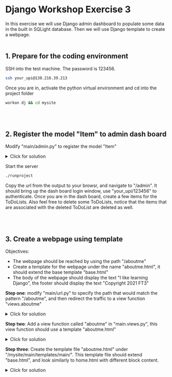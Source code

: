 # Django Workshop Exercise 3

In this exercise we will use Django admin dashboard to populate some data in the built in SQLight database. Then we will use Django template to create a webpage.
<br/><br/>
## 1. Prepare for the coding environment  

SSH into the test machine. The password is 123456.
```sh
ssh your_upi@130.216.39.213
```
Once you are in, activate the python virtual environment and cd into the project folder
```sh
workon dj && cd mysite
```
<br/><br/>

## 2. Register the model "Item" to admin dash board

Modify "main/admin.py" to register the model "Item"
<details>
  <summary>Click for solution</summary>
  
```sh
from django.contrib import admin
from .models import ToDoList, Item

# Register your models here.
admin.site.register(ToDoList)
admin.site.register(Item)
```
</details>  

Start the server
```sh
./runproject
```

Copy the url from the output to your browsr, and navigate to "/admin". It should bring up the dash board login window, use "your_upi/123456" to authenticate. Once you are in the dash board, create a few items for the ToDoLists. Also feel free to delete some ToDoLists, notice that the items that are associated with the deleted ToDoList are deleted as well.

<br/><br/>
## 3. Create a webpage using template 
Objectives:
- The webpage should be reached by using the path "/aboutme"
- Create a template for the webpage under the name "aboutme.html", it should extend the base template "base.html"
- The body of the webpage should display the text "I like learning Django", the footer should display the text "Copyright 2021 FT3"

<b>Step one</b>: modify "main/url.py" to specify the path that would match the pattern "/aboutme", and then redirect the traffic to a view function "views.aboutme"
<details>
  <summary>Click for solution</summary>
  
```sh
from django.urls import path
from . import views

urlpatterns = [
    path('<int:id>', views.index),
    path('', views.home),
    path('aboutme', views.aboutme)
]
```
</details>

<b>Step two</b>: Add a view function called "aboutme" in "main.views.py", this view function should use a template "aboutme.html"
<details>
  <summary>Click for solution</summary>
  
```sh
def aboutme(response):
    return render(response, "main/aboutme.html", {})
```
</details>

<b>Step three</b>: Create the template file "aboutme.html" under "/mysite/main/templates/main/". This template file should extend "base.html", and look similarly to home.html with different block content.  

<details>
  <summary>Click for solution</summary>
  
```sh
{% extends 'main/base.html' %}
{% block content %}
        <p>I like learning Django</p>
{% endblock %}
{% block footer %}
        <p>Copyright 2021 FT3</p>
{% endblock %}
```
</details>

